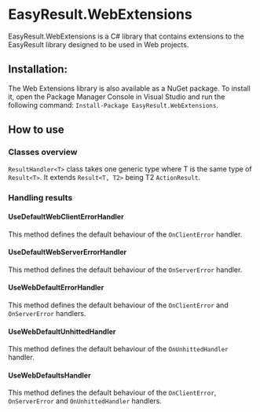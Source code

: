 # EasyResult.WebExtensions

EasyResult.WebExtensions is a C# library that contains extensions to the EasyResult library designed to be used in Web projects.

## Installation: 

The Web Extensions library is also available as a NuGet package. To install it, open the Package Manager Console in Visual Studio and run the following command: ```Install-Package EasyResult.WebExtensions```.

## How to use

### Classes overview

```ResultHandler<T>``` class takes one generic type where T is the same type of ```Result<T>```. It extends ```Result<T, T2>``` being T2 ```ActionResult```.

### Handling results

#### UseDefaultWebClientErrorHandler

This method defines the default behaviour of the ```OnClientError``` handler.

#### UseDefaultWebServerErrorHandler

This method defines the default behaviour of the ```OnServerError``` handler.

#### UseWebDefaultErrorHandler

This method defines the default behaviour of the ```OnClientError``` and ```OnServerError``` handlers.

#### UseWebDefaultUnhittedHandler

This method defines the default behaviour of the ```OnUnhittedHandler``` handler.

#### UseWebDefaultsHandler

This method defines the default behaviour of the ```OnClientError```, ```OnServerError``` and ```OnUnhittedHandler``` handlers.